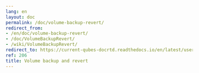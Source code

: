 ```yaml
---
lang: en
layout: doc
permalink: /doc/volume-backup-revert/
redirect_from:
- /en/doc/volume-backup-revert/
- /doc/VolumeBackupRevert/
- /wiki/VolumeBackupRevert/
redirect_to: https://current-qubes-docrtd.readthedocs.io/en/latest/user/advanced-topics/volume-backup-revert.html
ref: 206
title: Volume backup and revert
---
```

